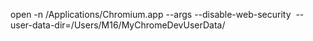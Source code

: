 open -n /Applications/Chromium.app --args --disable-web-security  --user-data-dir=/Users/M16/MyChromeDevUserData/